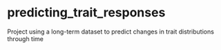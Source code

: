 # predicting_trait_responses
Project using a long-term dataset to predict changes in trait distributions through time
